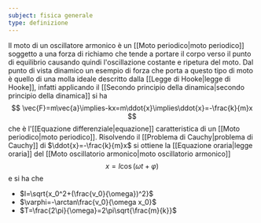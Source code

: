 ```yaml
---
subject: fisica generale
type: definizione
---
```

Il moto di un oscillatore armonico è un [[Moto periodico|moto periodico]] soggetto a una forza di richiamo che tende a portare il corpo verso il punto di equilibrio causando quindi l'oscillazione costante e ripetura del moto.
Dal punto di vista dinamico un esempio di forza che porta a questo tipo di moto è quello di una molla ideale descritto dalla [[Legge di Hooke|legge di Hooke]], infatti applicando il [[Secondo principio della dinamica|secondo principio della dinamica]] si ha
$$
\vec{F}=m\vec{a}\implies-kx=m\ddot{x}\implies\ddot{x}=-\frac{k}{m}x
$$
che è l'[[Equazione differenziale|equazione]] caratteristica di un [[Moto periodico|moto periodico]].
Risolvendo il [[Problema di Cauchy|problema di Cauchy]] di $\ddot{x}=-\frac{k}{m}x$ si ottiene la [[Equazione oraria|legge oraria]] del [[Moto oscillatorio armonico|moto oscillatorio armonico]]
$$
x=l\cos(\omega t+\varphi)
$$
e si ha che 
* $l=\sqrt{x_0^2+(\frac{v_0}{\omega})^2}$
* $\varphi=-\arctan\frac{v_0}{\omega x_0}$
* $T=\frac{2\pi}{\omega}=2\pi\sqrt{\frac{m}{k}}$